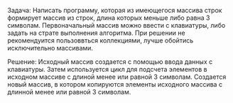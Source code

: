 Задача:
Написать программу, которая из имеющегося массива строк формирует массив из строк, длина которых меньше либо равна 3 символам. Первоначальный массив можно ввести с клавиатуры, либо задать на страте выполнения алгоритма. При решении не рекомендуится пользоввться коллекциями, лучше обойтись исключительно массивами.

Решение:
Исходный массив создается с помощью ввода данных с клавиатуры. Затем используется цикл для подсчета элементов в исходном массиве с длиной менее или равной 3 символам. Создается новый массив, в котором копируются элементы исходного массива с длинной менее или равной 3 символам.